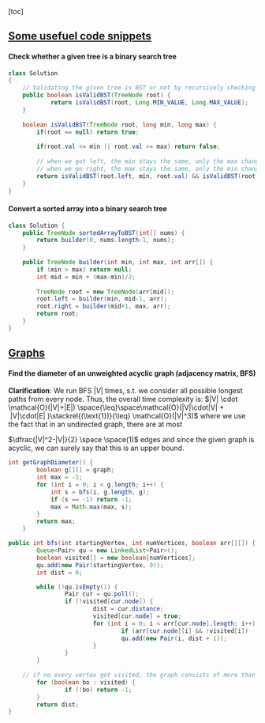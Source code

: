[toc]



## <u>Some usefuel code snippets</u>






#### Check whether a given tree is a binary search tree


```java
class Solution 
{
    // Validating the given tree is BST or not by recursively checking the nodes and its subtrees are within valid range or not
    public boolean isValidBST(TreeNode root) {
    		return isValidBST(root, Long.MIN_VALUE, Long.MAX_VALUE);
    }
  
    boolean isValidBST(TreeNode root, long min, long max) {
        if(root == null) return true;
        
        if(root.val <= min || root.val >= max) return false;
      
        // when we got left, the min stays the same, only the max changes
      	// when we go right, the max stays the same, only the min changes
        return isValidBST(root.left, min, root.val) && isValidBST(root.right, root.val, max);
    }
}
```



#### Convert a sorted array into a binary search tree

``` java
class Solution {
    public TreeNode sortedArrayToBST(int[] nums) {
    	return builder(0, nums.length-1, nums);
    }
    
    public TreeNode builder(int min, int max, int arr[]) {
    	if (min > max) return null;
        int mid = min + (max-min)/2;
        
        TreeNode root = new TreeNode(arr[mid]);
        root.left = builder(min, mid-1, arr);
        root.right = builder(mid+1, max, arr);
        return root;
    }
}
```





## <u>Graphs</u>



#### Find the diameter of an unweighted  acyclic graph (adjacency matrix, BFS)

**Clarification**: We run BFS $|V|$ times, s.t. we consider all possible longest paths from every node. Thus, the overall time complexity is: $|V| \cdot \mathcal{O}(|V|+|E|) \space{\leq}\space\mathcal{O}(|V|\cdot|V| +  |V|\cdot|E| )\stackrel{(\text{1})}{\leq} \mathcal{O}(|V|^3)$ where we use the fact that in an undirected graph, there are at most 

$\dfrac{|V|^2-|V|}{2} \space \space(1)$  edges and since the given graph is acyclic, we can surely say that this is an upper bound. 

``` java
int getGraphDiameter() {
		boolean g[][] = graph;
		int max = -1;
		for (int i = 0; i < g.length; i++) {
			int s = bfs(i, g.length, g);
			if (s == -1) return -1;
			max = Math.max(max, s);
		}
		return max;
	}

public int bfs(int startingVertex, int numVertices, boolean arr[][]) {
		Queue<Pair> qu = new LinkedList<Pair>();
		boolean visited[] = new boolean[numVertices];
		qu.add(new Pair(startingVertex, 0));
		int dist = 0;

		while (!qu.isEmpty()) {
				Pair cur = qu.poll();
				if (!visited[cur.node]) {
						dist = cur.distance;
						visited[cur.node] = true;
						for (int i = 0; i < arr[cur.node].length; i++) {
								if (arr[cur.node][i] && !visited[i])
								qu.add(new Pair(i, dist + 1));
						}
				}
		}
  	
  	// if no every vertex got visited, the graph consists of more than one strongly connected component --> no generic 																																																									diameter
		for (boolean bo : visited) {
				if (!bo) return -1;
		}
		return dist;
}
```


